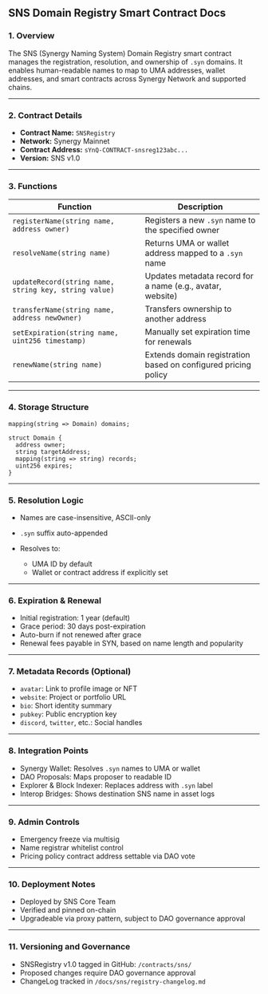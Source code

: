 ## SNS Domain Registry Smart Contract Docs

### 1. Overview

The SNS (Synergy Naming System) Domain Registry smart contract manages the registration, resolution, and ownership of `.syn` domains. It enables human-readable names to map to UMA addresses, wallet addresses, and smart contracts across Synergy Network and supported chains.

---

### 2. Contract Details

* **Contract Name:** `SNSRegistry`
* **Network:** Synergy Mainnet
* **Contract Address:** `sYnQ-CONTRACT-snsreg123abc...`
* **Version:** SNS v1.0

---

### 3. Functions

| Function                                              | Description                                                    |
| ----------------------------------------------------- | -------------------------------------------------------------- |
| `registerName(string name, address owner)`            | Registers a new `.syn` name to the specified owner             |
| `resolveName(string name)`                            | Returns UMA or wallet address mapped to a `.syn` name          |
| `updateRecord(string name, string key, string value)` | Updates metadata record for a name (e.g., avatar, website)     |
| `transferName(string name, address newOwner)`         | Transfers ownership to another address                         |
| `setExpiration(string name, uint256 timestamp)`       | Manually set expiration time for renewals                      |
| `renewName(string name)`                              | Extends domain registration based on configured pricing policy |

---

### 4. Storage Structure

```solidity
mapping(string => Domain) domains;

struct Domain {
  address owner;
  string targetAddress;
  mapping(string => string) records;
  uint256 expires;
}
```

---

### 5. Resolution Logic

* Names are case-insensitive, ASCII-only
* `.syn` suffix auto-appended
* Resolves to:

  * UMA ID by default
  * Wallet or contract address if explicitly set

---

### 6. Expiration & Renewal

* Initial registration: 1 year (default)
* Grace period: 30 days post-expiration
* Auto-burn if not renewed after grace
* Renewal fees payable in SYN, based on name length and popularity

---

### 7. Metadata Records (Optional)

* `avatar`: Link to profile image or NFT
* `website`: Project or portfolio URL
* `bio`: Short identity summary
* `pubkey`: Public encryption key
* `discord`, `twitter`, etc.: Social handles

---

### 8. Integration Points

* Synergy Wallet: Resolves `.syn` names to UMA or wallet
* DAO Proposals: Maps proposer to readable ID
* Explorer & Block Indexer: Replaces address with `.syn` label
* Interop Bridges: Shows destination SNS name in asset logs

---

### 9. Admin Controls

* Emergency freeze via multisig
* Name registrar whitelist control
* Pricing policy contract address settable via DAO vote

---

### 10. Deployment Notes

* Deployed by SNS Core Team
* Verified and pinned on-chain
* Upgradeable via proxy pattern, subject to DAO governance approval

---

### 11. Versioning and Governance

* SNSRegistry v1.0 tagged in GitHub: `/contracts/sns/`
* Proposed changes require DAO governance approval
* ChangeLog tracked in `/docs/sns/registry-changelog.md`
